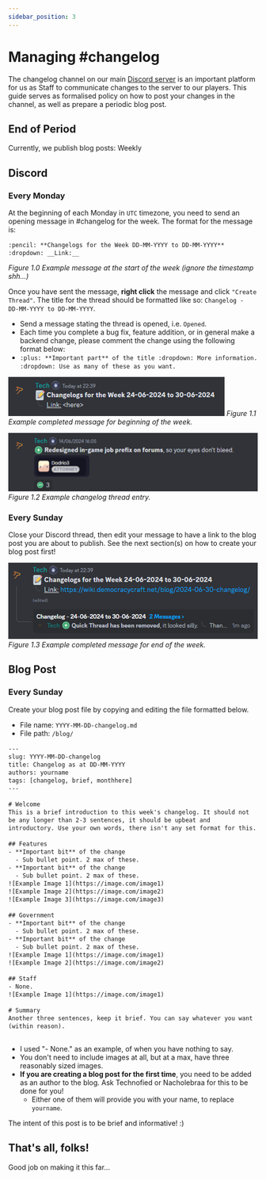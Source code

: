 ```yaml
---
sidebar_position: 3
---
```


# Managing #changelog
The changelog channel on our main [Discord server](https://discord.gg/democracy) is an important platform for us as Staff to communicate changes to the server to our players. This guide serves as formalised policy on how to post your changes in the channel, as well as prepare a periodic blog post.

## End of Period
Currently, we publish blog posts: Weekly

## Discord 

### Every Monday
At the beginning of each Monday in ``UTC`` timezone, you need to send an opening message in #changelog for the week. The format for the message is:

```
:pencil: **Changelogs for the Week DD-MM-YYYY to DD-MM-YYYY**
:dropdown: __Link:__ 
```


*Figure 1.0 Example message at the start of the week (ignore the timestamp shh...)*

Once you have sent the message, **right click** the message and click ``"Create Thread"``. The title for the thread should be formatted like so: ``Changelog - DD-MM-YYYY to DD-MM-YYYY``.
- Send a message stating the thread is opened, i.e. ``Opened``.
- Each time you complete a bug fix, feature addition, or in general make a backend change, please comment the change using the following format below:
- ``
:plus: **Important part** of the title
:dropdown: More information.
:dropdown: Use as many of these as you want.
``

![Figure 1.1](../../../static/img/staffing/changelogs/figure_1.1.png)
*Figure 1.1 Example completed message for beginning of the week.*

![Figure 1.2](../../../static/img/staffing/changelogs/figure_1.2.png)
*Figure 1.2 Example changelog thread entry.*

### Every Sunday
Close your Discord thread, then edit your message to have a link to the blog post you are about to publish. See the next section(s) on how to create your blog post first!

![Figure 1.3](../../../static/img/staffing/changelogs/figure_1.3.png)
*Figure 1.3 Example completed message for end of the week.*

## Blog Post

### Every Sunday

Create your blog post file by copying and editing the file formatted below.

- File name: ``YYYY-MM-DD-changelog.md``
- File path: ``/blog/``

```
---
slug: YYYY-MM-DD-changelog
title: Changelog as at DD-MM-YYYY
authors: yourname
tags: [changelog, brief, monthhere]
---

# Welcome
This is a brief introduction to this week's changelog. It should not be any longer than 2-3 sentences, it should be upbeat and introductory. Use your own words, there isn't any set format for this.

## Features
- **Important bit** of the change
  - Sub bullet point. 2 max of these.
- **Important bit** of the change
  - Sub bullet point. 2 max of these.
![Example Image 1](https://image.com/image1)
![Example Image 2](https://image.com/image2)
![Example Image 3](https://image.com/image3)

## Government
- **Important bit** of the change
  - Sub bullet point. 2 max of these.
- **Important bit** of the change
  - Sub bullet point. 2 max of these.
![Example Image 1](https://image.com/image1)
![Example Image 2](https://image.com/image2)

## Staff
- None.
![Example Image 1](https://image.com/image1)

# Summary
Another three sentences, keep it brief. You can say whatever you want (within reason).


```

- I used "- None." as an example, of when you have nothing to say.
- You don't need to include images at all, but at a max, have three reasonably sized images.
- **If you are creating a blog post for the first time**, you need to be added as an author to the blog. Ask Technofied or Nacholebraa for this to be done for you!
  - Either one of them will provide you with your name, to replace ``yourname``.

The intent of this post is to be brief and informative! :)

## That's all, folks!
Good job on making it this far...